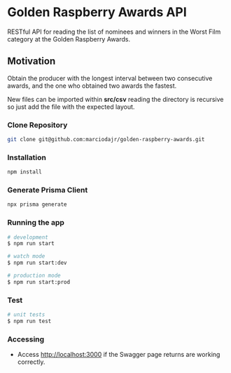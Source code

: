 # Golden Raspberry Awards API

RESTful API for reading the list of nominees and winners
in the Worst Film category at the Golden Raspberry Awards.

## Motivation

Obtain the producer with the longest interval between two consecutive awards, and the one who obtained two awards the fastest.

New files can be imported within **src/csv** reading the directory is recursive so just add the file with the expected layout.

### Clone Repository

```bash
git clone git@github.com:marciodajr/golden-raspberry-awards.git
```

### Installation

```bash
npm install
```

### Generate Prisma Client

```bash
npx prisma generate
```

### Running the app

```bash
# development
$ npm run start

# watch mode
$ npm run start:dev

# production mode
$ npm run start:prod
```

### Test

```bash
# unit tests
$ npm run test
```

### Accessing

- Access [http://localhost:3000](http://localhost:3000) if the Swagger page returns are working correctly.
